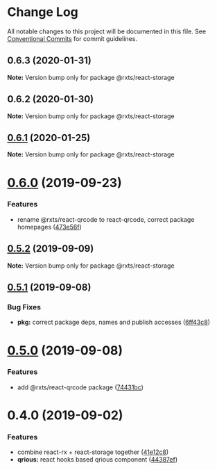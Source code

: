 # Change Log

All notable changes to this project will be documented in this file.
See [Conventional Commits](https://conventionalcommits.org) for commit guidelines.

## 0.6.3 (2020-01-31)

**Note:** Version bump only for package @rxts/react-storage





## 0.6.2 (2020-01-30)

**Note:** Version bump only for package @rxts/react-storage





## [0.6.1](https://github.com/rx-ts/react/compare/@rxts/react-storage@0.6.0...@rxts/react-storage@0.6.1) (2020-01-25)

**Note:** Version bump only for package @rxts/react-storage





# [0.6.0](https://github.com/rx-ts/react/compare/@rxts/react-storage@0.5.2...@rxts/react-storage@0.6.0) (2019-09-23)


### Features

* rename @rxts/react-qrcode to react-qrcode, correct package homepages ([473e56f](https://github.com/rx-ts/react/commit/473e56f))





## [0.5.2](https://github.com/rx-ts/react/compare/@rxts/react-storage@0.5.1...@rxts/react-storage@0.5.2) (2019-09-09)

**Note:** Version bump only for package @rxts/react-storage





## [0.5.1](https://github.com/rx-ts/react/compare/@rxts/react-storage@0.5.0...@rxts/react-storage@0.5.1) (2019-09-08)


### Bug Fixes

* **pkg:** correct package deps, names and publish accesses ([6ff43c8](https://github.com/rx-ts/react/commit/6ff43c8))





# [0.5.0](https://github.com/rx-ts/react/compare/@rxts/react-storage@0.4.0...@rxts/react-storage@0.5.0) (2019-09-08)


### Features

* add @rxts/react-qrcode package ([74431bc](https://github.com/rx-ts/react/commit/74431bc))





# 0.4.0 (2019-09-02)

### Features

- combine react-rx + react-storage together ([41e12c8](https://github.com/rx-ts/react/commit/41e12c8))
- **qrious:** react hooks based qrious component ([44387ef](https://github.com/rx-ts/react/commit/44387ef))
